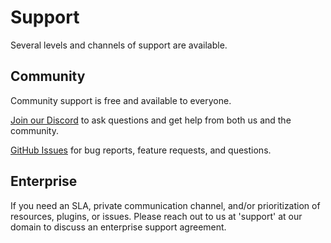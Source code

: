 # Support

Several levels and channels of support are available.

## Community

Community support is free and available to everyone.

[Join our Discord](https://discord.gg/8qZ7Y4Z) to ask questions and get help from both us and the community.

[GitHub Issues](https://github.com/cloudquery/cloudquery/issues) for bug reports, feature requests, and questions.

## Enterprise

If you need an SLA, private communication channel, and/or prioritization of resources, plugins, or issues. Please reach out to us at 'support' at our domain to discuss an enterprise support agreement.

